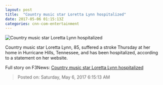 ```yaml
---
layout: post
title:  "Country music star Loretta Lynn hospitalized"
date: 2017-05-06 01:15:13Z
categories: cnn-com-entertainment
---
```


![Country music star Loretta Lynn hospitalized](http://i2.cdn.cnn.com/cnnnext/dam/assets/150917191452-23-loretta-lynn-farm-aid-now-super-tease.jpg)

Country music star Loretta Lynn, 85, suffered a stroke Thursday at her home in Hurricane Hills, Tennessee, and has been hospitalized, according to a statement on her website.


Full story on F3News: [Country music star Loretta Lynn hospitalized](http://www.f3nws.com/n/dXPmF)

> Posted on: Saturday, May 6, 2017 6:15:13 AM
